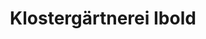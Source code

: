 ---
title: "Klostergärtnerei Ibold"
url: /walkenried/klostergaertnerei-ibold/
shop: Garten-Center
---
